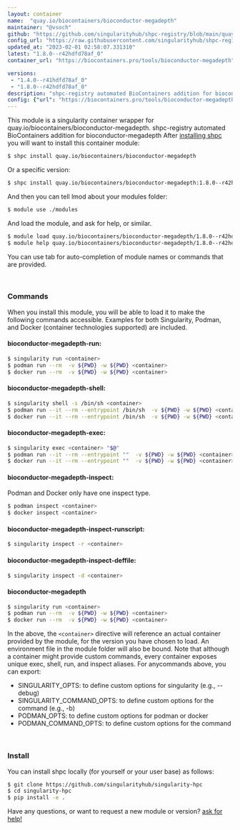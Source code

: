 ```yaml
---
layout: container
name:  "quay.io/biocontainers/bioconductor-megadepth"
maintainer: "@vsoch"
github: "https://github.com/singularityhub/shpc-registry/blob/main/quay.io/biocontainers/bioconductor-megadepth/container.yaml"
config_url: "https://raw.githubusercontent.com/singularityhub/shpc-registry/main/quay.io/biocontainers/bioconductor-megadepth/container.yaml"
updated_at: "2023-02-01 02:58:07.331310"
latest: "1.8.0--r42hdfd78af_0"
container_url: "https://biocontainers.pro/tools/bioconductor-megadepth"

versions:
 - "1.4.0--r41hdfd78af_0"
 - "1.8.0--r42hdfd78af_0"
description: "shpc-registry automated BioContainers addition for bioconductor-megadepth"
config: {"url": "https://biocontainers.pro/tools/bioconductor-megadepth", "maintainer": "@vsoch", "description": "shpc-registry automated BioContainers addition for bioconductor-megadepth", "latest": {"1.8.0--r42hdfd78af_0": "sha256:8c7cef912305ebaa2e69c419f4d1664f5e307a052f45245dff75bebf343e421d"}, "tags": {"1.4.0--r41hdfd78af_0": "sha256:41b0c42750ccdbd3359d17ab7a3c5d98b145223cead3596102bf58645591c893", "1.8.0--r42hdfd78af_0": "sha256:8c7cef912305ebaa2e69c419f4d1664f5e307a052f45245dff75bebf343e421d"}, "docker": "quay.io/biocontainers/bioconductor-megadepth"}
---
```


This module is a singularity container wrapper for quay.io/biocontainers/bioconductor-megadepth.
shpc-registry automated BioContainers addition for bioconductor-megadepth
After [installing shpc](#install) you will want to install this container module:


```bash
$ shpc install quay.io/biocontainers/bioconductor-megadepth
```

Or a specific version:

```bash
$ shpc install quay.io/biocontainers/bioconductor-megadepth:1.8.0--r42hdfd78af_0
```

And then you can tell lmod about your modules folder:

```bash
$ module use ./modules
```

And load the module, and ask for help, or similar.

```bash
$ module load quay.io/biocontainers/bioconductor-megadepth/1.8.0--r42hdfd78af_0
$ module help quay.io/biocontainers/bioconductor-megadepth/1.8.0--r42hdfd78af_0
```

You can use tab for auto-completion of module names or commands that are provided.

<br>

### Commands

When you install this module, you will be able to load it to make the following commands accessible.
Examples for both Singularity, Podman, and Docker (container technologies supported) are included.

#### bioconductor-megadepth-run:

```bash
$ singularity run <container>
$ podman run --rm  -v ${PWD} -w ${PWD} <container>
$ docker run --rm  -v ${PWD} -w ${PWD} <container>
```

#### bioconductor-megadepth-shell:

```bash
$ singularity shell -s /bin/sh <container>
$ podman run --it --rm --entrypoint /bin/sh  -v ${PWD} -w ${PWD} <container>
$ docker run --it --rm --entrypoint /bin/sh  -v ${PWD} -w ${PWD} <container>
```

#### bioconductor-megadepth-exec:

```bash
$ singularity exec <container> "$@"
$ podman run --it --rm --entrypoint ""  -v ${PWD} -w ${PWD} <container> "$@"
$ docker run --it --rm --entrypoint ""  -v ${PWD} -w ${PWD} <container> "$@"
```

#### bioconductor-megadepth-inspect:

Podman and Docker only have one inspect type.

```bash
$ podman inspect <container>
$ docker inspect <container>
```

#### bioconductor-megadepth-inspect-runscript:

```bash
$ singularity inspect -r <container>
```

#### bioconductor-megadepth-inspect-deffile:

```bash
$ singularity inspect -d <container>
```



#### bioconductor-megadepth

```bash
$ singularity run <container>
$ podman run --rm  -v ${PWD} -w ${PWD} <container>
$ docker run --rm  -v ${PWD} -w ${PWD} <container>
```


In the above, the `<container>` directive will reference an actual container provided
by the module, for the version you have chosen to load. An environment file in the
module folder will also be bound. Note that although a container
might provide custom commands, every container exposes unique exec, shell, run, and
inspect aliases. For anycommands above, you can export:

 - SINGULARITY_OPTS: to define custom options for singularity (e.g., --debug)
 - SINGULARITY_COMMAND_OPTS: to define custom options for the command (e.g., -b)
 - PODMAN_OPTS: to define custom options for podman or docker
 - PODMAN_COMMAND_OPTS: to define custom options for the command

<br>

### Install

You can install shpc locally (for yourself or your user base) as follows:

```bash
$ git clone https://github.com/singularityhub/singularity-hpc
$ cd singularity-hpc
$ pip install -e .
```

Have any questions, or want to request a new module or version? [ask for help!](https://github.com/singularityhub/singularity-hpc/issues)